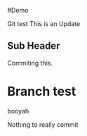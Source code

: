 #Demo

Git test
This is an Update

## Sub Header

Commiting this.

# Branch test

booyah

Nothing to really commit